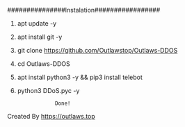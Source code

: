 ###############Instalation#################

1. apt update -y 

2. apt install git -y

3. git clone https://github.com/Outlawstop/Outlaws-DDOS

4. cd Outlaws-DDOS

5. apt install python3 -y && pip3 install telebot

6. python3 DDoS.pyc -y

                   Done!


Created By https://outlaws.top
